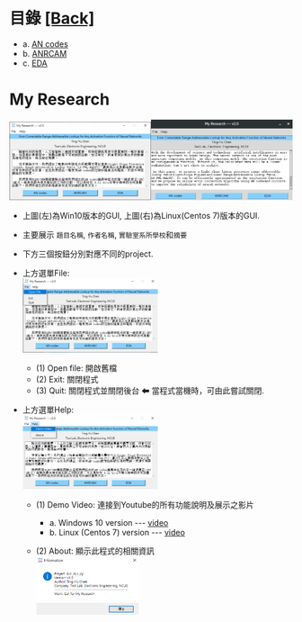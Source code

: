 # 目錄 [[Back]](https://github.com/Wilhelmine21/Wilhelmine21/tree/main/MyProject_GUI)		
* a. [AN codes](https://github.com/Wilhelmine21/Wilhelmine21/blob/main/MyProject_GUI/Readme.md#1-an-codes-and-decoder)
* b. [ANRCAM](https://github.com/Wilhelmine21/Wilhelmine21/blob/main/MyProject_GUI/Readme.md#2-anrcam)
* c. [EDA](https://github.com/Wilhelmine21/Wilhelmine21/blob/main/MyProject_GUI/Readme.md#3-eda)


#  My Research
<img src="./img/Pasted image 20220413130346.png" width="50%" height="50%"/><img src="./img/Pasted image 20220413130817.png" width="50%" height="50%"/>

* 上圖(左)為Win10版本的GUI, 上圖(右)為Linux(Centos 7)版本的GUI.
* 主要展示 `題目名稱`, `作者名稱`, `實驗室系所學校`和`摘要`
* 下方三個按鈕分別對應不同的project.

* 上方選單File: </br>
	<img src="./img/Pasted image 20220413133333.png" width="50%" height="50%"/>
	* (1) Open file: 開啟舊檔
	* (2) Exit: 關閉程式
	* (3) Quit: 關閉程式並關閉後台 ⬅ 當程式當機時，可由此嘗試關閉.

* 上方選單Help: </br> 
	<img src="./img/Pasted image 20220413133156.png" width="50%" height="50%"/>
	
	* (1) Demo Video: 連接到Youtube的所有功能說明及展示之影片
		* a. Windows 10 version --- [video](https://www.youtube.com/watch?v=kXfVsiijhno)
		* b. Linux (Centos 7) version --- [video](https://www.youtube.com/watch?v=Rb99CHsb28k)
	
	* (2) About: 顯示此程式的相關資訊 </br>
		<img src="./img/Pasted image 20220413134306.png" width="40%" height="40%"/>
